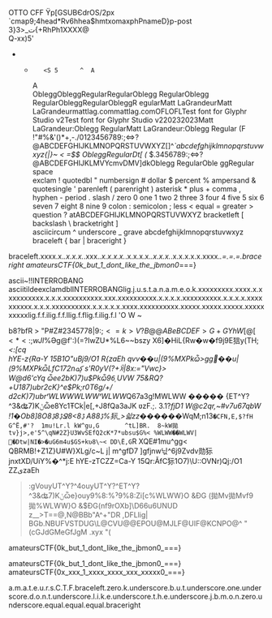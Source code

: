 OTTO
 CFF Ϋp[GSUBЄdrOS/2px
`cmap9;4head*Rv6hhea$hmtxomaxphPnameD}p-post ت_<3{3{+RhPh1XXXX@  
Q-xx)5'
- -    
           <S 5      ^  A                

    A  
         ObleggObleggRegularRegularOblegg RegularOblegg RegularObleggRegularObleggR
egularMatt LaGrandeurMatt LaGrandeurmattlag.commattlag.comOFLOFLTest font for Glyphr Studio v2Test font for Glyphr Studio v220232023Matt LaGrandeur:Oblegg RegularMatt LaGrandeur:Oblegg Regular
                                                                                           (F 
!"#$%&'()*+,-./0123456789:;<=>?@ABCDEFGHIJKLMNOPQRSTUVWXYZ[\]^_`abcdefghijklmnopqrstuvwxyz{|}~ < = !"#$%&'()*+,-./0123456789:;<=>?@ABCDEFGHIJKLMNOPQRSTUVWXYZ[\]^_`abcdefghijklmnopqrstuvwxyz{|}~ < =$$
ObleggRegularDt[
(_
$.3456789:;<=>?@ABCDEFGHIJKLMVYcmvDMV]dkOblegg RegularOble
ggRegular
space  
exclam !
quotedbl "
numbersign # 
dollar $ 
percent % 
ampersand & 
quotesingle '
parenleft (
parenright )
asterisk *
plus +
comma ,
hyphen - 
period .
slash /
zero 0
one 1
two 2 
three 3 
four 4 
five 5 
six 6 
seven 7
eight 8 
nine 9
colon :
semicolon ;
less <
equal =
greater >
question ?
atABCDEFGHIJKLMNOPQRSTUVWXYZ
bracketleft [
backslash \ 
bracketright ]  
asciicircum ^
underscore _
grave 
abcdefghijklmnopqrstuvwxyz
braceleft {
bar | 
braceright }

braceleft.xxxx.x._.x.x.x._.xxx._.x.x.x.x._.x.x.x.x._.x.x.x._.x.x.x.x.x.xxxx._.=.=.=.braceright
amateursCTF{0k_but_1_dont_like_the_jbmon0_===}

ascii~!!INTERROBANG
asciitildeexclamdblINTERROBANGlig.j.u.s.t.a.n.a.m.e.o.k.xxxxxxxxx.xxxx.x.xxxxxxxxxx.x.x.x.xxxxxxxxxx.xxx.xxxxxxxxxx.x.x.x.x.xxxxxxxxxx.x.x.x.x.xxxxxxxxxx.x.x.x.xxxxxxxxxx.x.x.x.x.x.xxxx.xxxxxxxxxx.xxxxx.xxxxx.xxxxx.xxxxxxxxxxlig.f.f.ilig.f.f.llig.f.flig.f.ilig.f.l
'O
W
~

b8?bfR > "P#Z#$%&'(O)G)*+,-F-.(./"/I/t0Z1I2
                                           2345778|9:;<=k>V?B@@ABeBCDEF>G+G
YhW[@[<*<:;wJl$%Әg@f':)(=?IwZU*%L6~~bszy
                                        X6]�HiL{Rw�w�f9j9E狺y(TH;*<:[cq     
hYE-z{Ra-Y
15B1O"uBj9/O1
R{zaEh
qvv��u|(9%MXPkѽ>_gg_􋋋��u|(9%MXPkѽLfC172nڮߋ  s'R0yV(?+ꋋ|8x:="Vwc}>       
W@d6'cYq
ѽee2bK)7)u$Pkѽ96̹
UVW
75&RQ?+U187)ubr2cK}^e$Pk;r0T6g/+/    d2cK)7)ubrʳWLWWWLWWʳWLWW*Q67a3g!MWLWW                    �����
{ET^Y?^3&ʥ7)Kݩѽe8Yc1ŦCk|e[,+J8fQa3aJK ʋzF.;.
                                            3.1?*fjD1
W@c2qr,~#v7u67qbW
!1�Ob8]8Oڋ8ڋ8Ջ8<8ڋ
A8ڋ8%狋_>싋zz�*�����WqM;n13`�CFN,E,$?fH
G^Ë,#'? 
        1mu!Lr.l kW^gu,G       ^tL]BR. 
                                       8~kW拋tv}j>,e'5^\qN#2Z}U3WvSׂEfQ2cK*7*ubsu$G%<
%WLWW��WLWV|􉦋�Dtw|NI�>�uG6m4u$GS+kʋ8\~< DD\Ë,G`R
XQE#1mu^gg<
QBRMB!+Z1Z}U#W}XLgׂ/c~L
j|
m^gfD7        ]gfjnw닋^6j9Zvdv勋狋jnxtXD/UiY%�^*j:E
hYE-zTCZZ=Ca-Y
15Qr:ǍfC狋1O7)\U::OVNr)Qj:/O1
ZZىzaEh
>:gVouyUT^Y?^4ouyUT^Y?^ET^Y?^3&ʥ7)Kݩѽe}ouy9%8:%ˀ9%8:Zi[c%WLWW}O
                                                               &ĐG
(拋Mv拋Mvf9拋%WLWW}O
                    &$ĐG(nf9rOXb]\D66u6UNUD
z__>T==@,N@BBb"A^+"DR
,DFLlig|
        BGb.NBUFVSTDUG\L@CVU@@EPOU@MJLF@UIF@KCNPO@^
                                                   "(cGJdGMeGfJgM
.xyx
    "(

amateursCTF{0k_but_1_dont_like_the_jbmon0_===}

amateursCTF{0k_but_1_dont_like_the_jbmon0_===}
amateursCTF{0x_xxx_1_xxxx_xxxx_xxx_xxxxx0_===}

a.m.a.t.e.u.r.s.C.T.F.braceleft.zero.k.underscore.b.u.t.underscore.one.underscore.d.o.n.t.underscore.l.i.k.e.underscore.t.h.e.underscore.j.b.m.o.n.zero.underscore.equal.equal.equal.braceright